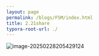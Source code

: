 ```yaml
---
layout: page
permalink: /blogs/FSM/index.html
title: 2.21share
typora-root-url: ./
---
```


![image-20250228205429124](/FSM.assets/image-20250228205429124.png)